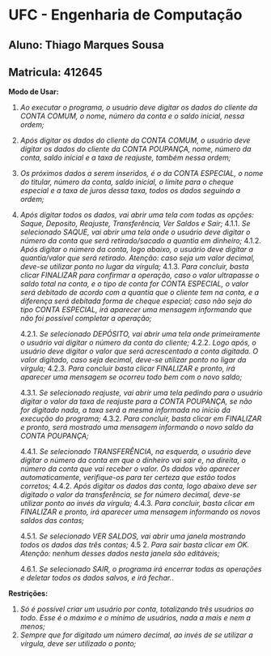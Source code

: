 # UFC - Engenharia de Computação
## Aluno: Thiago Marques Sousa
## Matricula: 412645

<b>Modo de Usar:</b>
1. <i>Ao executar o programa, o usuário deve digitar os dados do cliente da CONTA COMUM, o nome, número da conta e o saldo inicial, nessa ordem;</i>
2. <i>Após digitar os dados do cliente da CONTA COMUM, o usuário deve digitar os dados do cliente da CONTA POUPANÇA, nome, número da conta, saldo inicial e a taxa de reajuste, também nessa ordem; </i>
3. <i>Os próximos dados a serem inseridos, é o da CONTA ESPECIAL, o nome do titular, número da conta, saldo inicial, o limite para o cheque especial e a taxa de juros dessa taxa, todos os dados seguindo a ordem;</i>
4. <i>Após digitar todos os dados, vai abrir uma tela com todas as opções: Saque, Deposito, Reajuste, Transferência, Ver Saldos e Sair;</i>
   4.1.1. <i>Se selecionado SAQUE, vai abrir uma tela onde o usuário deve digitar o número da conta que será retirado/sacado a quantia em dinheiro;</i>
   4.1.2. <i>Após digitar o número da conta, logo abaixo, o usuário deve digitar a quantia/valor que será retirado. Atenção: caso seja um valor decimal, deve-se utilizar ponto no lugar da vírgula;</i>
   4.1.3. <i>Para concluir, basta clicar  FINALIZAR para confirmar a operação, caso o valor ultrapasse o saldo total na conta, e o tipo de conta for CONTA ESPECIAL, o valor será debitado de acordo com a quantia que o cliente tem na conta, e a diferença será debitada forma de cheque especial; caso não seja do tipo CONTA ESPECIAL, irá aparecer uma mensagem informando que não foi possível completar a operação;</i>

   4.2.1. <i>Se selecionado DEPÓSITO, vai abrir uma tela onde primeiramente o usuário vai digitar o número da conta do cliente;</i>
   4.2.2. <i>Logo após, o usuário deve digitar o valor que será acrescentado a conta digitada. O valor digitado, caso seja decimal, deve-se utilizar ponto no ligar da vírgula;</i>
   4.2.3. <i>Para concluir  basta clicar FINALIZAR e pronto, irá aparecer uma mensagem se ocorreu todo bem com o novo saldo;</i>

   4.3.1. <i>Se selecionado reajuste, vai abrir uma tela pedindo para o usuário digitar o valor da taxa de reajuste para a CONTA POUPANÇA, se não for digitado nada, a taxa será a mesma informada no início da execução do programa;</i>
   4.3.2. <i>Para concluir, basta clicar em FINALIZAR e pronto, será mostrado uma mensagem informando o novo saldo da CONTA POUPANÇA;</i>

   4.4.1. <i>Se selecionado TRANSFERÊNCIA, na esquerda, o usuário deve digitar o número da conta em que o dinheiro vai sair e, na direita, o número da conta que vai receber o valor. Os dados vão aparecer automaticamente, verifique-os para ter certeza que estão todos corretos;</i>
   4.4.2. <i>Após digitar os dados das conta, logo abaixo deve ser digitado o valor da transferência, se for número decimal, deve-se utilizar ponto ao invés da vírgula; </i>
   4.4.3. <i>Para concluir, basta clicar em FINALIZAR e pronto, irá aparecer uma mensagem informando os novos saldos das contas;</i>

   4.5.1. <i>Se selecionado VER SALDOS, vai abrir uma janela mostrando todos os dados das três contas;</i>
   4.5 2. <i>Para sair basta clicar em OK. Atenção: nenhum desses dados nesta janela são editáveis;</i>

   4.6.1. <i>Se selecionado SAIR, o programa irá encerrar todas as operações e deletar todos os dados salvos, e irá fechar.</i>.

<b>Restrições:</b>
1. <i>Só é possível criar um usuário por conta, totalizando três usuários ao todo. Esse é o máximo e o mínimo de usuários, nada a mais e nem a menos;</i>
2. <i>Sempre que for digitado um número decimal, ao invés de se utilizar a vírgula, deve ser utilizado o ponto; </i>
